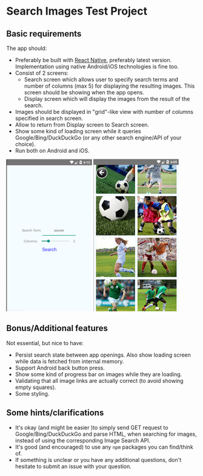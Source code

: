 Search Images Test Project
===

Basic requirements
---

The app should:

* Preferably be built with [React Native](https://facebook.github.io/react-native/), preferably latest version. Implementation using native Android/iOS technologies is fine too.
* Consist of 2 screens:
	* Search screen which allows user to specify search terms and number of columns (max 5) for displaying the resulting images. This screen should be showing when the app opens.
	* Display screen which will display the images from the result of the search.
*  Images should be displayed in "grid"-like view with number of columns specified in search screen.
* Allow to return from Display screen to Search screen.
* Show some kind of loading screen while it queries Google/Bing/DuckDuckGo (or any other search engine/API of your choice).
* Run both on Android and iOS.

![alt text](search_screen.png "Search Screen")
![alt text](display_screen.png "Display Screen")

Bonus/Additional features
---

Not essential, but nice to have:

* Persist search state between app openings. Also show loading screen while data is fetched from internal memory.
* Support Android back button press.
* Show some kind of progress bar on images while they are loading.
* Validating that all image links are actually correct (to avoid showing empty squares).
* Some styling.

Some hints/clarifications
---

* It's okay (and might be easier )to simply send GET request to Google/Bing/DuckDuckGo and parse HTML, when searching for images, instead of using the corresponding Image Search API.
* It's good (and encouraged) to use any `npm` packages you can find/think of.
* If something is unclear or you have any additional questions, don't hesitate to submit an issue with your question.

